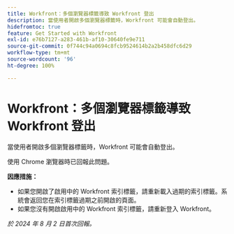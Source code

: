 ```yaml
---
title: Workfront：多個瀏覽器標籤導致 Workfront 登出
description: 當使用者開啟多個瀏覽器標籤時，Workfront 可能會自動登出。
hidefromtoc: true
feature: Get Started with Workfront
exl-id: e76b7127-a283-461b-af10-30640fe9e711
source-git-commit: 0f744c94a0694c8fcb9524614b2a2b458dfc6d29
workflow-type: tm+mt
source-wordcount: '96'
ht-degree: 100%

---
```


# Workfront：多個瀏覽器標籤導致 Workfront 登出

<!--Valid issue, won't fix. will be fixed by -->

當使用者開啟多個瀏覽器標籤時，Workfront 可能會自動登出。

使用 Chrome 瀏覽器時已回報此問題。

**因應措施：**

* 如果您開啟了啟用中的 Workfront 索引標籤，請重新載入過期的索引標籤。系統會返回您在索引標籤過期之前開啟的頁面。
* 如果您沒有開啟啟用中的 Workfront 索引標籤，請重新登入 Workfront。

_於 2024 年 8 月 2 日首次回報。_
